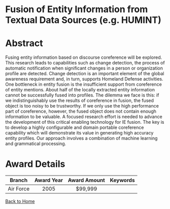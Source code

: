 
Fusion of Entity Information from Textual Data Sources (e.g. HUMINT)
====================================================================

# Abstract


Fusing entity information based on discourse coreference will be explored.  This research leads to capabilities such as change detection, the process of automatic notification when significant changes in a person or organization profile are detected.  Change detection is an important element of the global awareness requirement and, in turn, supports Homeland Defense activities. One bottleneck in entity fusion is the insufficient support from coreference of entity mentions.  About half of the locally extracted entity information cannot be successfully fused into profiles.  The dilemma we face is this: if we indistinguishably use the results of coreference in fusion, the fused object is too noisy to be trustworthy.  If we only use the high performance part of coreference, however, the fused object does not contain enough information to be valuable.  A focused research effort is needed to advance the development of this critical enabling technology for IE fusion.   The key is to develop a highly configurable and domain portable coreference capability which will demonstrate its value in generating high accuracy entity profiles.  Our approach involves a combination of machine learning and grammatical processing.  

# Award Details

|Branch|Award Year|Award Amount|Keywords|
| :---: | :---: | :---: | :---: |
|Air Force|2005|$99,999||
  
  


[Back to Home](https://github.com/chrischow/dod_sbir_awards/CC/#1282)